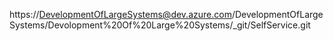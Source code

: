 https://DevelopmentOfLargeSystems@dev.azure.com/DevelopmentOfLargeSystems/Devolopment%20Of%20Large%20Systems/_git/SelfService.git
